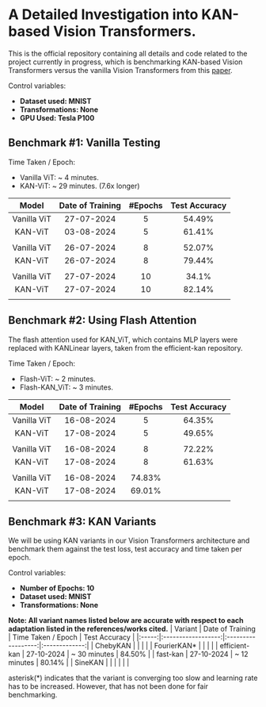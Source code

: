 # A Detailed Investigation into KAN-based Vision Transformers. 

This is the official repository containing all details and code related to the project currently in progress, which is benchmarking KAN-based Vision Transformers versus the vanilla Vision Transformers from this [paper](https://arxiv.org/abs/2010.11929).

Control variables:
- **Dataset used: MNIST**
- **Transformations: None**
- **GPU Used: Tesla P100**

## Benchmark #1: Vanilla Testing
Time Taken / Epoch: 
- Vanilla ViT: ~ 4 minutes.
- KAN-ViT: ~ 29 minutes. (7.6x longer)

| Model | Date of Training | #Epochs | Test Accuracy |
|:-----:|:----------------:|:-------:|:-------------:|
| Vanilla ViT | 27-07-2024 | 5 | 54.49% |
| KAN-ViT | 03-08-2024 | 5 | 61.41% | 
| |
| Vanilla ViT | 26-07-2024 | 8 | 52.07% |
| KAN-ViT | 26-07-2024 | 8 | 79.44% |
| |
| Vanilla ViT | 27-07-2024 | 10 | 34.1% | 
| KAN-ViT | 27-07-2024 | 10 | 82.14% | 
||

## Benchmark #2: Using Flash Attention
The flash attention used for KAN_ViT, which contains MLP layers were replaced with KANLinear layers, taken from the efficient-kan repository.

Time Taken / Epoch: 
- Flash-ViT: ~ 2 minutes.
- Flash-KAN_ViT: ~ 3 minutes.

| Model | Date of Training | #Epochs | Test Accuracy |
|:-----:|:----------------:|:-------:|:-------------:|
| Vanilla ViT | 16-08-2024 | 5 | 64.35% |
| KAN-ViT | 17-08-2024 | 5 | 49.65% | 
| |
| Vanilla ViT | 16-08-2024 | 8 | 72.22% |
| KAN-ViT | 17-08-2024 | 8 | 61.63% | 
| |
| Vanilla ViT | 16-08-2024 | 74.83% |
| KAN-ViT | 17-08-2024 | 69.01% |
||

## Benchmark #3: KAN Variants
We will be using KAN variants in our Vision Transformers architecture and benchmark them against the test loss, test
accuracy and time taken per epoch. 

Control variables: 
- **Number of Epochs: 10**
- **Dataset used: MNIST**
- **Transformations: None**

**Note: All variant names listed below are accurate with respect to each adaptation listed in the references/works cited.**
| Variant | Date of Training | Time Taken / Epoch | Test Accuracy |
|:-----:|:------------------:|:------------------:|:-------------:|
| ChebyKAN | | | |
| FourierKAN* | | | |
| efficient-kan | 27-10-2024 | ~ 30 minutes | 84.50% |
| fast-kan | 27-10-2024 | ~ 12 minutes | 80.14% |
| SineKAN | | | |
| |

asterisk(*) indicates that the variant is converging too slow and learning rate has to be increased. However, that has not been done for fair benchmarking.

